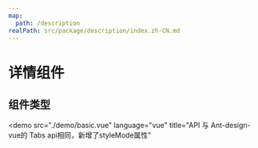 ```yaml
---
map:
  path: /description
realPath: src/package/description/index.zh-CN.md
---
```


# 详情组件

## 组件类型

<demo src="./demo/basic.vue"
  language="vue"
  title="API 与 Ant-design-vue的 Tabs api相同，新增了styleMode属性"
  >
</demo>

<!-- ## Api

除 参考官方 [tabs 配置](https://2x.antdv.com/components/tabs-cn#API)外，扩展以下参数

| 属性               | 类型                                                      | 默认值  | 可选值 | 说明                     |
| ------------------ | --------------------------------------------------------- | ------- | ------ | ------------------------ |
| styleMode      | string                                             | -  |  'gradient', 'shadow'      | styleMode 只有在 `type='card'` 时生效 | -->
